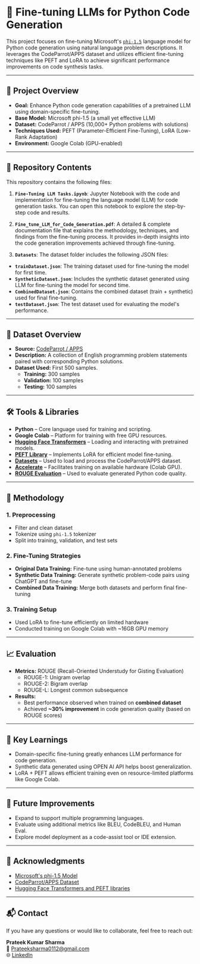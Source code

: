 # 🔧 Fine-tuning LLMs for Python Code Generation

This project focuses on fine-tuning Microsoft's [`phi-1.5`](https://huggingface.co/microsoft/phi-1_5) language model for Python code generation using natural language problem descriptions. It leverages the CodeParrot/APPS dataset and utilizes efficient fine-tuning techniques like PEFT and LoRA to achieve significant performance improvements on code synthesis tasks.

---

## 📌 Project Overview

- **Goal:** Enhance Python code generation capabilities of a pretrained LLM using domain-specific fine-tuning.
- **Base Model:** Microsoft phi-1.5 (a small yet effective LLM)
- **Dataset:** CodeParrot / APPS (10,000+ Python problems with solutions)
- **Techniques Used:** PEFT (Parameter-Efficient Fine-Tuning), LoRA (Low-Rank Adaptation)
- **Environment:** Google Colab (GPU-enabled)

---

## 📁 Repository Contents

This repository contains the following files:

1. **`Fine-Tuning LLM Tasks.ipynb`**: Jupyter Notebook with the code and implementation for fine-tuning the language model (LLM) for code generation tasks. You can open this notebook to explore the step-by-step code and results.

2. **`Fine_tune_LLM_for_Code_Generation.pdf`**: A detailed & complete documentation file that explains the methodology, techniques, and findings from the fine-tuning process. It provides in-depth insights into the code generation improvements achieved through fine-tuning.

3. **`Datasets`**: The dataset folder includes the following JSON files:
- **`trainDataset.json`**: The training dataset used for fine-tuning the model for first time.
- **`SyntheticDataset.json`**: Includes the synthetic dataset generated using LLM for fine-tuning the model for second time.
- **`CombinedDataset.json`**: Contains the combined dataset (train + synthetic) used for final fine-tuning.
- **`testDataset.json`**: The test dataset used for evaluating the model's performance.


---

## 📁 Dataset Overview

- **Source:** [CodeParrot / APPS](https://huggingface.co/datasets/codeparrot/apps)
- **Description:** A collection of English programming problem statements paired with corresponding Python solutions.
- **Dataset Used:** First 500 samples.
  - **Training:** 300 samples
  - **Validation:** 100 samples
  - **Testing:** 100 samples


---

## 🛠️ Tools & Libraries

- **Python** – Core language used for training and scripting.
- **Google Colab** – Platform for training with free GPU resources.
- **[Hugging Face Transformers](https://huggingface.co/docs/transformers/index)** – Loading and interacting with pretrained models.
- **[PEFT Library](https://huggingface.co/docs/peft/index)** – Implements LoRA for efficient model fine-tuning.
- **[Datasets](https://huggingface.co/docs/datasets/index)** – Used to load and process the CodeParrot/APPS dataset.
- **[Accelerate](https://huggingface.co/docs/accelerate/index)** – Facilitates training on available hardware (Colab GPU). 
- **[ROUGE Evaluation](https://huggingface.co/spaces/evaluate-metric/rouge)** – Used to evaluate generated Python code quality.

---

## 🔁 Methodology

### 1. Preprocessing
- Filter and clean dataset
- Tokenize using `phi-1.5` tokenizer
- Split into training, validation, and test sets

### 2. Fine-Tuning Strategies
- **Original Data Training:** Fine-tune using human-annotated problems
- **Synthetic Data Training:** Generate synthetic problem-code pairs using ChatGPT and fine-tune
- **Combined Data Training:** Merge both datasets and perform final fine-tuning

### 3. Training Setup
- Used LoRA to fine-tune efficiently on limited hardware
- Conducted training on Google Colab with ~16GB GPU memory

---

## 📈 Evaluation

- **Metrics:** ROUGE (Recall-Oriented Understudy for Gisting Evaluation)
  - ROUGE-1: Unigram overlap
  - ROUGE-2: Bigram overlap
  - ROUGE-L: Longest common subsequence
- **Results:**
  - Best performance observed when trained on **combined dataset**
  - Achieved **~30% improvement** in code generation quality (based on ROUGE scores)

---

## 🧠 Key Learnings

- Domain-specific fine-tuning greatly enhances LLM performance for code generation.
- Synthetic data generated using OPEN AI API helps boost generalization.
- LoRA + PEFT allows efficient training even on resource-limited platforms like Google Colab.

---

## 🚀 Future Improvements

- Expand to support multiple programming languages.
- Evaluate using additional metrics like BLEU, CodeBLEU, and Human Eval.
- Explore model deployment as a code-assist tool or IDE extension.

---

## 📎 Acknowledgments

- [Microsoft's phi-1.5 Model](https://huggingface.co/microsoft/phi-1_5)
- [CodeParrot/APPS Dataset](https://huggingface.co/datasets/codeparrot/apps)
- [Hugging Face Transformers and PEFT libraries](https://huggingface.co/docs)

---

## 📬 Contact

If you have any questions or would like to collaborate, feel free to reach out:

**Prateek Kumar Sharma**  
📧 [Prateeksharma0112@gmail.com](mailto:Prateeksharma0112@gmail.com)  
🌐 [LinkedIn](https://www.linkedin.com/in/prateek-sharma-576105135/)

